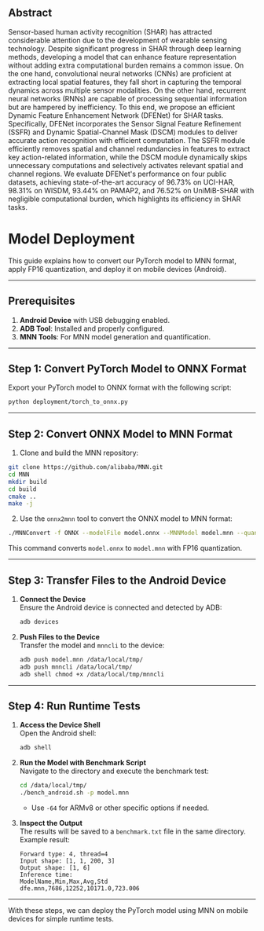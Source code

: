 ## Abstract
Sensor-based human activity recognition (SHAR) has attracted considerable attention due to the development of wearable sensing technology. Despite significant progress in SHAR through deep learning methods, developing a model that can enhance feature representation without adding extra computational burden remains a common issue. On the one hand, convolutional neural networks (CNNs) are proficient at extracting local spatial features, they fall short in capturing the temporal dynamics across multiple sensor modalities. On the other hand, recurrent neural networks (RNNs) are capable of processing sequential information but are hampered by inefficiency. To this end, we propose an efficient Dynamic Feature Enhancement Network (DFENet) for SHAR tasks. Specifically, DFENet incorporates the Sensor Signal Feature Refinement (SSFR) and Dynamic Spatial-Channel Mask (DSCM) modules to deliver accurate action recognition with efficient computation. The SSFR module efficiently removes spatial and channel redundancies in features to extract key action-related information, while the DSCM module dynamically skips unnecessary computations and selectively activates relevant spatial and channel regions. We evaluate DFENet's performance on four public datasets, achieving state-of-the-art accuracy of 96.73\% on UCI-HAR, 98.31\% on WISDM, 93.44\% on PAMAP2, and 76.52\% on UniMiB-SHAR with negligible computational burden, which highlights its efficiency in SHAR tasks.

# **Model Deployment**

This guide explains how to convert our PyTorch model to MNN format, apply FP16 quantization, and deploy it on mobile devices (Android).

---
## **Prerequisites**

1. **Android Device** with USB debugging enabled.
2. **ADB Tool**: Installed and properly configured.
3. **MNN Tools**: For MNN model generation and quantification.

---

## **Step 1: Convert PyTorch Model to ONNX Format**

Export your PyTorch model to ONNX format with the following script:
```bash
python deployment/torch_to_onnx.py
```
---

## **Step 2: Convert ONNX Model to MNN Format**

1. Clone and build the MNN repository:

```bash
git clone https://github.com/alibaba/MNN.git
cd MNN
mkdir build
cd build
cmake ..
make -j
```

2. Use the `onnx2mnn` tool to convert the ONNX model to MNN format:

```bash
./MNNConvert -f ONNX --modelFile model.onnx --MNNModel model.mnn --quantize FP16
```

This command converts `model.onnx` to `model.mnn` with FP16 quantization.

---

## **Step 3: Transfer Files to the Android Device**

1. **Connect the Device**  
   Ensure the Android device is connected and detected by ADB:
   ```bash
   adb devices
   ```

2. **Push Files to the Device**  
   Transfer the model and `mnncli` to the device:
   ```bash
   adb push model.mnn /data/local/tmp/
   adb push mnncli /data/local/tmp/
   adb shell chmod +x /data/local/tmp/mnncli
   ```

---

## **Step 4: Run Runtime Tests**

1. **Access the Device Shell**  
   Open the Android shell:
   ```bash
   adb shell
   ```

2. **Run the Model with Benchmark Script**  
   Navigate to the directory and execute the benchmark test:
   ```bash
   cd /data/local/tmp/
   ./bench_android.sh -p model.mnn
   ```

   - Use `-64` for ARMv8 or other specific options if needed.

3. **Inspect the Output**  
   The results will be saved to a `benchmark.txt` file in the same directory. Example result:
   ```
   Forward type: 4, thread=4
   Input shape: [1, 1, 200, 3]
   Output shape: [1, 6]
   Inference time:
   ModelName,Min,Max,Avg,Std
   dfe.mnn,7686,12252,10171.0,723.006
   ```

---

With these steps, we can deploy the PyTorch model using MNN on mobile devices for simple runtime tests.
